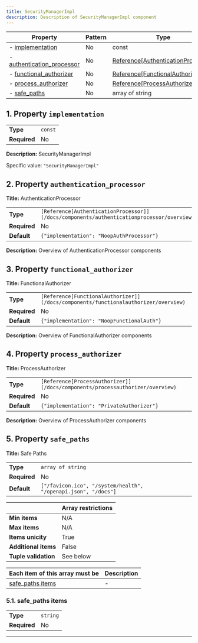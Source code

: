 ```yaml
---
title: SecurityManagerImpl
description: Description of SecurityManagerImpl component
---
```


| Property                                                 | Pattern | Type                                                                                    | Deprecated | Definition | Title/Description       |
| -------------------------------------------------------- | ------- | --------------------------------------------------------------------------------------- | ---------- | ---------- | ----------------------- |
| - [implementation](#implementation )                     | No      | const                                                                                   | No         | -          | SecurityManagerImpl     |
| - [authentication_processor](#authentication_processor ) | No      | [Reference[AuthenticationProcessor]](/docs/components/authenticationprocessor/overview) | No         | -          | AuthenticationProcessor |
| - [functional_authorizer](#functional_authorizer )       | No      | [Reference[FunctionalAuthorizer]](/docs/components/functionalauthorizer/overview)       | No         | -          | FunctionalAuthorizer    |
| - [process_authorizer](#process_authorizer )             | No      | [Reference[ProcessAuthorizer]](/docs/components/processauthorizer/overview)             | No         | -          | ProcessAuthorizer       |
| - [safe_paths](#safe_paths )                             | No      | array of string                                                                         | No         | -          | Safe Paths              |

## <a name="implementation"></a>1. Property `implementation`

|              |         |
| ------------ | ------- |
| **Type**     | `const` |
| **Required** | No      |

**Description:** SecurityManagerImpl

Specific value: `"SecurityManagerImpl"`

## <a name="authentication_processor"></a>2. Property `authentication_processor`

**Title:** AuthenticationProcessor

|              |                                                                                           |
| ------------ | ----------------------------------------------------------------------------------------- |
| **Type**     | `[Reference[AuthenticationProcessor]](/docs/components/authenticationprocessor/overview)` |
| **Required** | No                                                                                        |
| **Default**  | `{"implementation": "NoopAuthProcessor"}`                                                 |

**Description:** Overview of AuthenticationProcessor components

## <a name="functional_authorizer"></a>3. Property `functional_authorizer`

**Title:** FunctionalAuthorizer

|              |                                                                                     |
| ------------ | ----------------------------------------------------------------------------------- |
| **Type**     | `[Reference[FunctionalAuthorizer]](/docs/components/functionalauthorizer/overview)` |
| **Required** | No                                                                                  |
| **Default**  | `{"implementation": "NoopFunctionalAuth"}`                                          |

**Description:** Overview of FunctionalAuthorizer components

## <a name="process_authorizer"></a>4. Property `process_authorizer`

**Title:** ProcessAuthorizer

|              |                                                                               |
| ------------ | ----------------------------------------------------------------------------- |
| **Type**     | `[Reference[ProcessAuthorizer]](/docs/components/processauthorizer/overview)` |
| **Required** | No                                                                            |
| **Default**  | `{"implementation": "PrivateAuthorizer"}`                                     |

**Description:** Overview of ProcessAuthorizer components

## <a name="safe_paths"></a>5. Property `safe_paths`

**Title:** Safe Paths

|              |                                                                |
| ------------ | -------------------------------------------------------------- |
| **Type**     | `array of string`                                              |
| **Required** | No                                                             |
| **Default**  | `["/favicon.ico", "/system/health", "/openapi.json", "/docs"]` |

|                      | Array restrictions |
| -------------------- | ------------------ |
| **Min items**        | N/A                |
| **Max items**        | N/A                |
| **Items unicity**    | True               |
| **Additional items** | False              |
| **Tuple validation** | See below          |

| Each item of this array must be       | Description |
| ------------------------------------- | ----------- |
| [safe_paths items](#safe_paths_items) | -           |

### <a name="autogenerated_heading_2"></a>5.1. safe_paths items

|              |          |
| ------------ | -------- |
| **Type**     | `string` |
| **Required** | No       |

----------------------------------------------------------------------------------------------------------------------------
